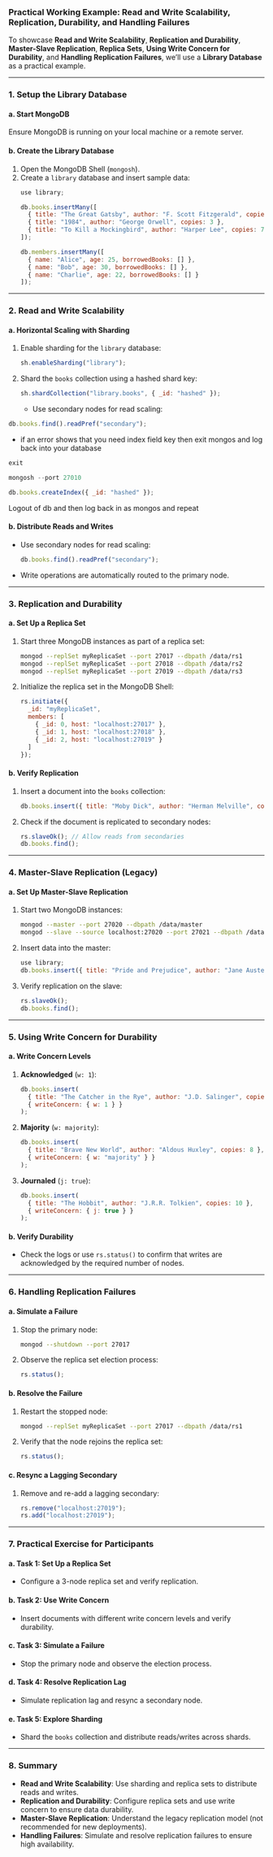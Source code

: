 ### **Practical Working Example: Read and Write Scalability, Replication, Durability, and Handling Failures**

To showcase **Read and Write Scalability**, **Replication and Durability**, **Master-Slave Replication**, **Replica Sets**, **Using Write Concern for Durability**, and **Handling Replication Failures**, we’ll use a **Library Database** as a practical example. 

---

### **1. Setup the Library Database**

#### **a. Start MongoDB**
Ensure MongoDB is running on your local machine or a remote server.

#### **b. Create the Library Database**
1. Open the MongoDB Shell (`mongosh`).
2. Create a `library` database and insert sample data:
   ```javascript
   use library;

   db.books.insertMany([
     { title: "The Great Gatsby", author: "F. Scott Fitzgerald", copies: 5 },
     { title: "1984", author: "George Orwell", copies: 3 },
     { title: "To Kill a Mockingbird", author: "Harper Lee", copies: 7 }
   ]);

   db.members.insertMany([
     { name: "Alice", age: 25, borrowedBooks: [] },
     { name: "Bob", age: 30, borrowedBooks: [] },
     { name: "Charlie", age: 22, borrowedBooks: [] }
   ]);
   ```

---

### **2. Read and Write Scalability**

#### **a. Horizontal Scaling with Sharding**
1. Enable sharding for the `library` database:
   ```javascript
   sh.enableSharding("library");
   ```
2. Shard the `books` collection using a hashed shard key:
   ```javascript
   sh.shardCollection("library.books", { _id: "hashed" });
   ```
   - Use secondary nodes for read scaling:
  ```javascript
  db.books.find().readPref("secondary");
  ```
- if an error shows that you need index field key  then exit mongos and  log back into your database

```javascript
exit
```

```javascript
mongosh --port 27010
```

```javascript
db.books.createIndex({ _id: "hashed" });
```

Logout of db and then log back in as mongos and repeat 

#### **b. Distribute Reads and Writes**
- Use secondary nodes for read scaling:
  ```javascript
  db.books.find().readPref("secondary");
  ```
- Write operations are automatically routed to the primary node.

---

### **3. Replication and Durability**

#### **a. Set Up a Replica Set**
1. Start three MongoDB instances as part of a replica set:
   ```bash
   mongod --replSet myReplicaSet --port 27017 --dbpath /data/rs1
   mongod --replSet myReplicaSet --port 27018 --dbpath /data/rs2
   mongod --replSet myReplicaSet --port 27019 --dbpath /data/rs3
   ```
2. Initialize the replica set in the MongoDB Shell:
   ```javascript
   rs.initiate({
     _id: "myReplicaSet",
     members: [
       { _id: 0, host: "localhost:27017" },
       { _id: 1, host: "localhost:27018" },
       { _id: 2, host: "localhost:27019" }
     ]
   });
   ```

#### **b. Verify Replication**
1. Insert a document into the `books` collection:
   ```javascript
   db.books.insert({ title: "Moby Dick", author: "Herman Melville", copies: 2 });
   ```
2. Check if the document is replicated to secondary nodes:
   ```javascript
   rs.slaveOk(); // Allow reads from secondaries
   db.books.find();
   ```

---

### **4. Master-Slave Replication (Legacy)**

#### **a. Set Up Master-Slave Replication**
1. Start two MongoDB instances:
   ```bash
   mongod --master --port 27020 --dbpath /data/master
   mongod --slave --source localhost:27020 --port 27021 --dbpath /data/slave
   ```
2. Insert data into the master:
   ```javascript
   use library;
   db.books.insert({ title: "Pride and Prejudice", author: "Jane Austen", copies: 4 });
   ```
3. Verify replication on the slave:
   ```javascript
   rs.slaveOk();
   db.books.find();
   ```

---

### **5. Using Write Concern for Durability**

#### **a. Write Concern Levels**
1. **Acknowledged** (`w: 1`):
   ```javascript
   db.books.insert(
     { title: "The Catcher in the Rye", author: "J.D. Salinger", copies: 6 },
     { writeConcern: { w: 1 } }
   );
   ```
2. **Majority** (`w: majority`):
   ```javascript
   db.books.insert(
     { title: "Brave New World", author: "Aldous Huxley", copies: 8 },
     { writeConcern: { w: "majority" } }
   );
   ```
3. **Journaled** (`j: true`):
   ```javascript
   db.books.insert(
     { title: "The Hobbit", author: "J.R.R. Tolkien", copies: 10 },
     { writeConcern: { j: true } }
   );
   ```

#### **b. Verify Durability**
- Check the logs or use `rs.status()` to confirm that writes are acknowledged by the required number of nodes.

---

### **6. Handling Replication Failures**

#### **a. Simulate a Failure**
1. Stop the primary node:
   ```bash
   mongod --shutdown --port 27017
   ```
2. Observe the replica set election process:
   ```javascript
   rs.status();
   ```

#### **b. Resolve the Failure**
1. Restart the stopped node:
   ```bash
   mongod --replSet myReplicaSet --port 27017 --dbpath /data/rs1
   ```
2. Verify that the node rejoins the replica set:
   ```javascript
   rs.status();
   ```

#### **c. Resync a Lagging Secondary**
1. Remove and re-add a lagging secondary:
   ```javascript
   rs.remove("localhost:27019");
   rs.add("localhost:27019");
   ```

---

### **7. Practical Exercise for Participants**

#### **a. Task 1: Set Up a Replica Set**
- Configure a 3-node replica set and verify replication.

#### **b. Task 2: Use Write Concern**
- Insert documents with different write concern levels and verify durability.

#### **c. Task 3: Simulate a Failure**
- Stop the primary node and observe the election process.

#### **d. Task 4: Resolve Replication Lag**
- Simulate replication lag and resync a secondary node.

#### **e. Task 5: Explore Sharding**
- Shard the `books` collection and distribute reads/writes across shards.

---

### **8. Summary**

- **Read and Write Scalability**: Use sharding and replica sets to distribute reads and writes.
- **Replication and Durability**: Configure replica sets and use write concern to ensure data durability.
- **Master-Slave Replication**: Understand the legacy replication model (not recommended for new deployments).
- **Handling Failures**: Simulate and resolve replication failures to ensure high availability.


